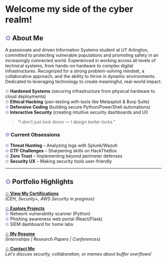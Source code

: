 # Welcome my side of the cyber realm! 

## <font color="#b399d4">✿</font> About Me  

A passionate and driven Information Systems student at UT Arlington, committed to protecting vulnerable populations and promoting safety in an increasingly connected world. Experienced in working across all levels of technical systems, from hands-on hardware to complex digital infrastructures. Recognized for a strong problem-solving mindset, a collaborative approach, and the ability to thrive in dynamic environments. Dedicated to leveraging technology to create meaningful, real-world impact.

<font color="#b399d4">✿</font> **Hardened Systems** (securing infrastructure from physical hardware to cloud deployments)  
<font color="#b399d4">✿</font> **Ethical Hacking** (pen-testing with tools like Metasploit & Burp Suite)  
<font color="#b399d4">✿</font> **Defensive Coding** (building secure Python/PowerShell automations)  
<font color="#b399d4">✿</font> **Interactive Security** (creating intuitive security dashboards and UI)  

> *"I don't just lock doors — I design better locks."*  

### <font color="#b399d4">✿</font> Current Obsessions  
<font color="#b399d4">✿</font> **Threat Hunting** – Analyzing logs with Splunk/Wazuh  
<font color="#b399d4">✿</font> **CTF Challenges** – Sharpening skills on HackTheBox  
<font color="#b399d4">✿</font> **Zero Trust** – Implementing beyond perimeter defenses  
<font color="#b399d4">✿</font> **Security UX** – Making security tools user-friendly  

---

## <font color="#b399d4">✿</font> Portfolio Highlights  

[<font color="#b399d4">✿</font> **View My Certifications**](./certs.md)  
*(CEH, Security+, AWS Security in progress)*  

[<font color="#b399d4">✿</font> **Explore Projects**](./projects.md)  
<font color="#b399d4">✿</font> Network vulnerability scanner (Python)  
<font color="#b399d4">✿</font> Phishing awareness web portal (React/Flask)  
<font color="#b399d4">✿</font> SIEM dashboard for home labs  

[<font color="#b399d4">✿</font> **My Resume**](./resume.md)  
*(Internships | Research Papers | Conferences)*  

[<font color="#b399d4">✿</font> **Contact Me**](./contact.md)  
*Let's discuss security, collaboration, or memes about buffer overflows!*  
